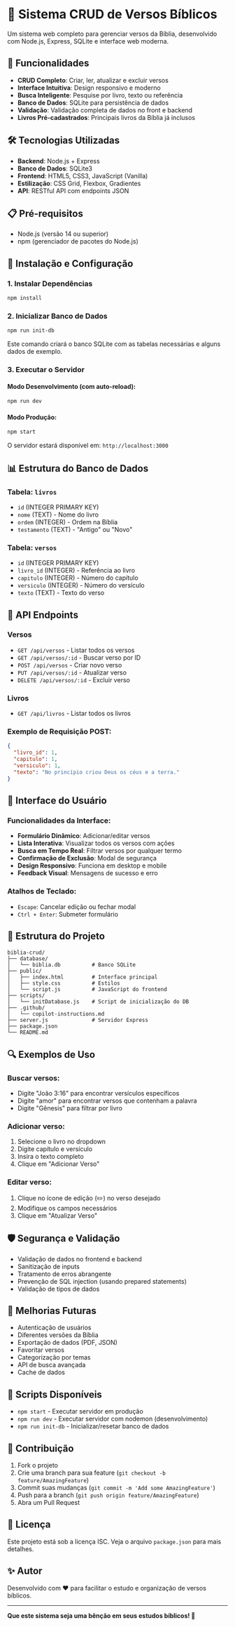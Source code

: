 # 📖 Sistema CRUD de Versos Bíblicos

Um sistema web completo para gerenciar versos da Bíblia, desenvolvido com Node.js, Express, SQLite e interface web moderna.

## 🚀 Funcionalidades

- **CRUD Completo**: Criar, ler, atualizar e excluir versos
- **Interface Intuitiva**: Design responsivo e moderno
- **Busca Inteligente**: Pesquise por livro, texto ou referência
- **Banco de Dados**: SQLite para persistência de dados
- **Validação**: Validação completa de dados no front e backend
- **Livros Pré-cadastrados**: Principais livros da Bíblia já inclusos

## 🛠️ Tecnologias Utilizadas

- **Backend**: Node.js + Express
- **Banco de Dados**: SQLite3
- **Frontend**: HTML5, CSS3, JavaScript (Vanilla)
- **Estilização**: CSS Grid, Flexbox, Gradientes
- **API**: RESTful API com endpoints JSON

## 📋 Pré-requisitos

- Node.js (versão 14 ou superior)
- npm (gerenciador de pacotes do Node.js)

## 🔧 Instalação e Configuração

### 1. Instalar Dependências

```bash
npm install
```

### 2. Inicializar Banco de Dados

```bash
npm run init-db
```

Este comando criará o banco SQLite com as tabelas necessárias e alguns dados de exemplo.

### 3. Executar o Servidor

#### Modo Desenvolvimento (com auto-reload):
```bash
npm run dev
```

#### Modo Produção:
```bash
npm start
```

O servidor estará disponível em: `http://localhost:3000`

## 📊 Estrutura do Banco de Dados

### Tabela: `livros`
- `id` (INTEGER PRIMARY KEY)
- `nome` (TEXT) - Nome do livro
- `ordem` (INTEGER) - Ordem na Bíblia
- `testamento` (TEXT) - "Antigo" ou "Novo"

### Tabela: `versos`
- `id` (INTEGER PRIMARY KEY)
- `livro_id` (INTEGER) - Referência ao livro
- `capitulo` (INTEGER) - Número do capítulo
- `versiculo` (INTEGER) - Número do versículo
- `texto` (TEXT) - Texto do verso

## 🔌 API Endpoints

### Versos
- `GET /api/versos` - Listar todos os versos
- `GET /api/versos/:id` - Buscar verso por ID
- `POST /api/versos` - Criar novo verso
- `PUT /api/versos/:id` - Atualizar verso
- `DELETE /api/versos/:id` - Excluir verso

### Livros
- `GET /api/livros` - Listar todos os livros

### Exemplo de Requisição POST:
```json
{
  "livro_id": 1,
  "capitulo": 1,
  "versiculo": 1,
  "texto": "No princípio criou Deus os céus e a terra."
}
```

## 🎨 Interface do Usuário

### Funcionalidades da Interface:
- **Formulário Dinâmico**: Adicionar/editar versos
- **Lista Interativa**: Visualizar todos os versos com ações
- **Busca em Tempo Real**: Filtrar versos por qualquer termo
- **Confirmação de Exclusão**: Modal de segurança
- **Design Responsivo**: Funciona em desktop e mobile
- **Feedback Visual**: Mensagens de sucesso e erro

### Atalhos de Teclado:
- `Escape`: Cancelar edição ou fechar modal
- `Ctrl + Enter`: Submeter formulário

## 📁 Estrutura do Projeto

```
biblia-crud/
├── database/
│   └── biblia.db          # Banco SQLite
├── public/
│   ├── index.html         # Interface principal
│   ├── style.css          # Estilos
│   └── script.js          # JavaScript do frontend
├── scripts/
│   └── initDatabase.js    # Script de inicialização do DB
├── .github/
│   └── copilot-instructions.md
├── server.js              # Servidor Express
├── package.json
└── README.md
```

## 🔍 Exemplos de Uso

### Buscar versos:
- Digite "João 3:16" para encontrar versículos específicos
- Digite "amor" para encontrar versos que contenham a palavra
- Digite "Gênesis" para filtrar por livro

### Adicionar verso:
1. Selecione o livro no dropdown
2. Digite capítulo e versículo
3. Insira o texto completo
4. Clique em "Adicionar Verso"

### Editar verso:
1. Clique no ícone de edição (✏️) no verso desejado
2. Modifique os campos necessários
3. Clique em "Atualizar Verso"

## 🛡️ Segurança e Validação

- Validação de dados no frontend e backend
- Sanitização de inputs
- Tratamento de erros abrangente
- Prevenção de SQL injection (usando prepared statements)
- Validação de tipos de dados

## 🚀 Melhorias Futuras

- Autenticação de usuários
- Diferentes versões da Bíblia
- Exportação de dados (PDF, JSON)
- Favoritar versos
- Categorização por temas
- API de busca avançada
- Cache de dados

## 📝 Scripts Disponíveis

- `npm start` - Executar servidor em produção
- `npm run dev` - Executar servidor com nodemon (desenvolvimento)
- `npm run init-db` - Inicializar/resetar banco de dados

## 🤝 Contribuição

1. Fork o projeto
2. Crie uma branch para sua feature (`git checkout -b feature/AmazingFeature`)
3. Commit suas mudanças (`git commit -m 'Add some AmazingFeature'`)
4. Push para a branch (`git push origin feature/AmazingFeature`)
5. Abra um Pull Request

## 📄 Licença

Este projeto está sob a licença ISC. Veja o arquivo `package.json` para mais detalhes.

## ✨ Autor

Desenvolvido com ❤️ para facilitar o estudo e organização de versos bíblicos.

---

**Que este sistema seja uma bênção em seus estudos bíblicos! 🙏**